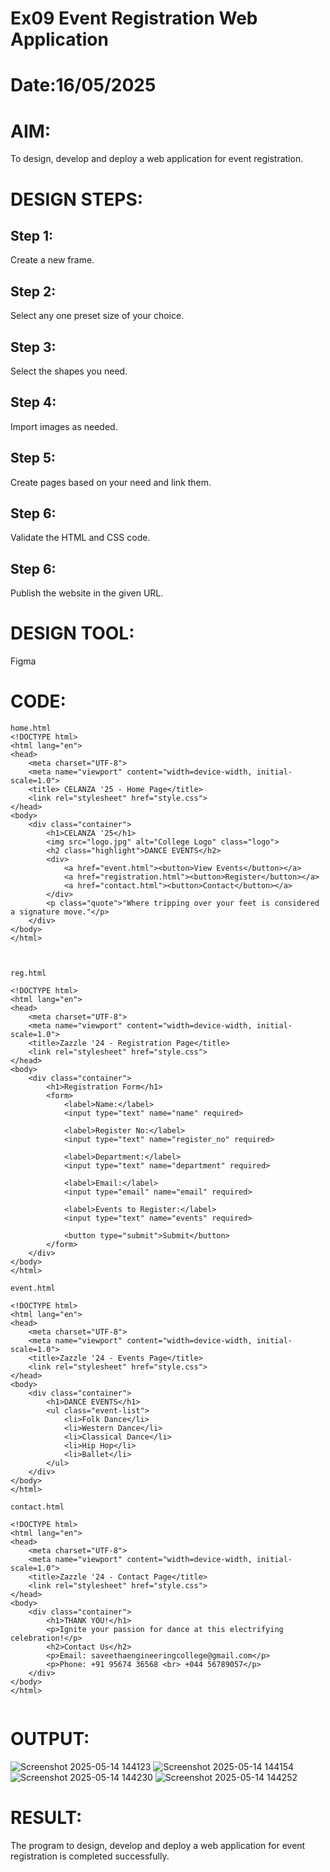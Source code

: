 # Ex09 Event Registration Web Application
# Date:16/05/2025
# AIM:
To design, develop and deploy a web application for event registration.

# DESIGN STEPS:
## Step 1:
Create a new frame.

## Step 2:
Select any one preset size of your choice.

## Step 3:
Select the shapes you need.

## Step 4:
Import images as needed.

## Step 5:
Create pages based on your need and link them.

## Step 6:
Validate the HTML and CSS code.

## Step 6:
Publish the website in the given URL.

# DESIGN TOOL:
Figma

# CODE:
```
home.html
<!DOCTYPE html>
<html lang="en">
<head>
    <meta charset="UTF-8">
    <meta name="viewport" content="width=device-width, initial-scale=1.0">
    <title> CELANZA '25 - Home Page</title>
    <link rel="stylesheet" href="style.css">
</head>
<body>
    <div class="container">
        <h1>CELANZA '25</h1>
        <img src="logo.jpg" alt="College Logo" class="logo">
        <h2 class="highlight">DANCE EVENTS</h2>
        <div>
            <a href="event.html"><button>View Events</button></a>
            <a href="registration.html"><button>Register</button></a>
            <a href="contact.html"><button>Contact</button></a>
        </div>
        <p class="quote">"Where tripping over your feet is considered a signature move."</p>
    </div>
</body>
</html>



reg.html

<!DOCTYPE html>
<html lang="en">
<head>
    <meta charset="UTF-8">
    <meta name="viewport" content="width=device-width, initial-scale=1.0">
    <title>Zazzle '24 - Registration Page</title>
    <link rel="stylesheet" href="style.css">
</head>
<body>
    <div class="container">
        <h1>Registration Form</h1>
        <form>
            <label>Name:</label>
            <input type="text" name="name" required>

            <label>Register No:</label>
            <input type="text" name="register_no" required>

            <label>Department:</label>
            <input type="text" name="department" required>

            <label>Email:</label>
            <input type="email" name="email" required>

            <label>Events to Register:</label>
            <input type="text" name="events" required>

            <button type="submit">Submit</button>
        </form>
    </div>
</body>
</html>

event.html

<!DOCTYPE html>
<html lang="en">
<head>
    <meta charset="UTF-8">
    <meta name="viewport" content="width=device-width, initial-scale=1.0">
    <title>Zazzle '24 - Events Page</title>
    <link rel="stylesheet" href="style.css">
</head>
<body>
    <div class="container">
        <h1>DANCE EVENTS</h1>
        <ul class="event-list">
            <li>Folk Dance</li>
            <li>Western Dance</li>
            <li>Classical Dance</li>
            <li>Hip Hop</li>
            <li>Ballet</li>
        </ul>
    </div>
</body>
</html>

contact.html

<!DOCTYPE html>
<html lang="en">
<head>
    <meta charset="UTF-8">
    <meta name="viewport" content="width=device-width, initial-scale=1.0">
    <title>Zazzle '24 - Contact Page</title>
    <link rel="stylesheet" href="style.css">
</head>
<body>
    <div class="container">
        <h1>THANK YOU!</h1>
        <p>Ignite your passion for dance at this electrifying celebration!</p>
        <h2>Contact Us</h2>
        <p>Email: saveethaengineeringcollege@gmail.com</p>
        <p>Phone: +91 95674 36568 <br> +044 56789057</p>
    </div>
</body>
</html>


```
# OUTPUT:
![Screenshot 2025-05-14 144123](https://github.com/user-attachments/assets/4d707f95-be67-4a32-97fd-4f530f1cd90f) ![Screenshot 2025-05-14 144154](https://github.com/user-attachments/assets/58d5ad94-06aa-4c8b-91b2-97f0a2d3883c)
![Screenshot 2025-05-14 144230](https://github.com/user-attachments/assets/ce6913aa-5ca4-4f7c-bda9-8aeeb3f4f1e8)
![Screenshot 2025-05-14 144252](https://github.com/user-attachments/assets/e7cdc93c-13f6-4665-b6d5-6f253e1f2435)



# RESULT:
The program to design, develop and deploy a web application for event registration is completed successfully.
